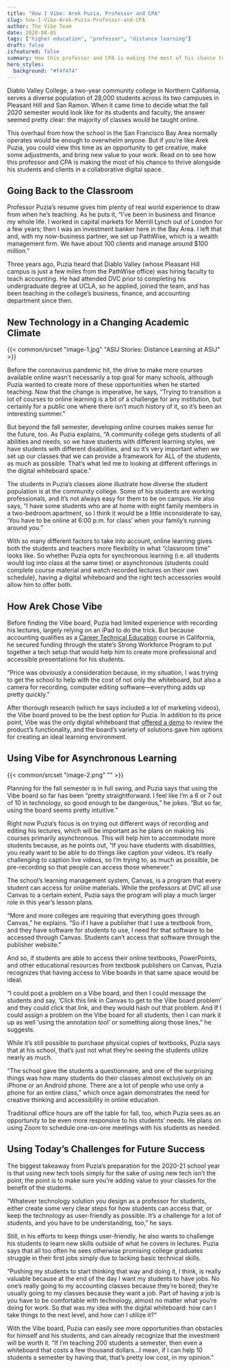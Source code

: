 ```yaml
---
title: "How I Vibe: Arek Puzia, Professor and CPA"
slug: how-I-Vibe-Arek-Puzia-Professor-and-CPA
author: The Vibe Team
date: 2020-08-05
tags: ["higher education", "professor", "distance learning"]
draft: false
isfeatured: false
summary: How this professor and CPA is making the most of his chance to thrive alongside his students and clients in a collaborative digital space.
hero_styles:
  background: "#f4f4f4"
---
```




Diablo Valley College, a two-year community college in Northern California, serves a diverse population of 28,000 students across its two campuses in Pleasant Hill and San Ramon. When it came time to decide what the fall 2020 semester would look like for its students and faculty, the answer seemed pretty clear: the majority of classes would be taught online.

This overhaul from how the school in the San Francisco Bay Area normally operates would be enough to overwhelm anyone. But if you’re like Arek Puzia, you could view this time as an opportunity to get creative, make some adjustments, and bring new value to your work. Read on to see how this professor and CPA is making the most of his chance to thrive alongside his students and clients in a collaborative digital space.


## Going Back to the Classroom

Professor Puzia’s resume gives him plenty of real world experience to draw from when he’s teaching. As he puts it, “I’ve been in business and finance my whole life. I worked in capital markets for Merrill Lynch out of London for a few years; then I was an investment banker here in the Bay Area. I left that and, with my now-business partner, we set up PathWise, which is a wealth management firm. We have about 100 clients and manage around $100 million.”

Three years ago, Puzia heard that Diablo Valley (whose Pleasant Hill campus is just a few miles from the PathWise office) was hiring faculty to teach accounting. He had attended DVC prior to completing his undergraduate degree at UCLA, so he applied, joined the team, and has been teaching in the college’s business, finance, and accounting department since then.


## New Technology in a Changing Academic Climate
{{< common/srcset "image-1.jpg" "ASIJ Stories: Distance Learning at ASIJ" >}}


Before the coronavirus pandemic hit, the drive to make more courses available online wasn’t necessarily a top goal for many schools, although Puzia wanted to create more of these opportunities when he started teaching. Now that the change is imperative, he says, “Trying to transition a lot of courses to online learning is a bit of a challenge for any institution, but certainly for a public one where there isn’t much history of it, so it’s been an interesting summer.”

But beyond the fall semester, developing online courses makes sense for the future, too. As Puzia explains, “A community college gets students of all abilities and needs, so we have students with different learning styles, we have students with different disabilities, and so it’s very important when we set up our classes that we can provide a framework for ALL of the students, as much as possible. That’s what led me to looking at different offerings in the digital whiteboard space.”

The students in Puzia’s classes alone illustrate how diverse the student population is at the community college. Some of his students are working professionals, and it’s not always easy for them to be on campus. He also says, “I have some students who are at home with eight family members in a two-bedroom apartment, so I think it would be a little inconsiderate to say, ‘You have to be online at 6:00 p.m. for class’ when your family’s running around you.”

With so many different factors to take into account, online learning gives both the students and teachers more flexibility in what “classroom time” looks like. So whether Puzia opts for synchronous learning (i.e. all students would log into class at the same time) or asynchronous (students could complete course material and watch recorded lectures on their own schedule), having a digital whiteboard and the right tech accessories would allow him to offer both.


## How Arek Chose Vibe

Before finding the Vibe board, Puzia had limited experience with recording his lectures, largely relying on an iPad to do the trick. But because accounting qualifies as a [Career Technical Education](https://www.cde.ca.gov/ci/ct/) course in California, he secured funding through the state’s Strong Workforce Program to put together a tech setup that would help him to create more professional and accessible presentations for his students.

“Price was obviously a consideration because, in my situation, I was trying to get the school to help with the cost of not only the whiteboard, but also a camera for recording, computer editing software—everything adds up pretty quickly.”

After thorough research (which he says included a lot of marketing videos), the Vibe board proved to be the best option for Puzia. In addition to its price point, Vibe was the only digital whiteboard that [offered a demo](https://vibe.us/demo/) to review the product’s functionality, and the board’s variety of solutions gave him options for creating an ideal learning environment.


## Using Vibe for Asynchronous Learning
{{< common/srcset "image-2.png" "" >}}


Planning for the fall semester is in full swing, and Puzia says that using the Vibe board so far has been “pretty straightforward. I feel like I’m a 6 or 7 out of 10 in technology, so good enough to be dangerous,” he jokes. “But so far, using the board seems pretty intuitive.”

Right now Puzia’s focus is on trying out different ways of recording and editing his lectures, which will be important as he plans on making his courses primarily asynchronous. This will help him to accommodate more students because, as he points out, “If you have students with disabilities, you really want to be able to do things like caption your videos. It’s really challenging to caption live videos, so I’m trying to, as much as possible, be pre-recording so that people can access those whenever.”

The school’s learning management system, Canvas, is a program that every student can access for online materials. While the professors at DVC all use Canvas to a certain extent, Puzia says the program will play a much larger role in this year’s lesson plans.

“More and more colleges are requiring that everything goes through Canvas,” he explains. “So if I have a publisher that I use a textbook from, and they have software for students to use, I need for that software to be accessed through Canvas. Students can’t access that software through the publisher website.”

And so, if students are able to access their online textbooks, PowerPoints, and other educational resources from textbook publishers on Canvas, Puzia recognizes that having access to Vibe boards in that same space would be ideal.

“I could post a problem on a Vibe board, and then I could message the students and say, ‘Click this link in Canvas to get to the Vibe board problem’ and they could click that link, and they would hash out that problem. And If I could assign a problem on the Vibe board for all students, then I can mark it up as well ‘using the annotation tool’ or something along those lines,” he suggests.

While it’s still possible to purchase physical copies of textbooks, Puzia says that at his school, that’s just not what they’re seeing the students utilize nearly as much.

“The school gave the students a questionnaire, and one of the surprising things was how many students do their classes almost exclusively on an iPhone or an Android phone. There are a lot of people who use only a phone for an entire class,” which once again demonstrates the need for creative thinking and accessibility in online education.

Traditional office hours are off the table for fall, too, which Puzia sees as an opportunity to be even more responsive to his students’ needs. He plans on using Zoom to schedule one-on-one meetings with his students as needed.


## Using Today’s Challenges for Future Success

The biggest takeaway from Puzia’s preparation for the 2020-21 school year is that using new tech tools simply for the sake of using new tech isn’t the point; the point is to make sure you’re adding value to your classes for the benefit of the students.

“Whatever technology solution you design as a professor for students, either create some very clear steps for how students can access that, or keep the technology as user-friendly as possible. It’s a challenge for a lot of students, and you have to be understanding, too,” he says.

Still, in his efforts to keep things user-friendly, he also wants to challenge his students to learn new skills outside of what he covers in lectures. Puzia says that all too often he sees otherwise promising college graduates struggle in their first jobs simply due to lacking basic technical skills.

“Pushing my students to start thinking that way and doing it, I think, is really valuable because at the end of the day I want my students to have jobs. No one’s really going to my accounting classes because they’re bored; they’re usually going to my classes because they want a job. Part of having a job is you have to be comfortable with technology, almost no matter what you’re doing for work. So that was my idea with the digital whiteboard: how can I take things to the next level, and how can I utilize it?” 

With the Vibe board, Puzia can easily see more opportunities than obstacles for himself and his students, and can already recognize that the investment will be worth it.
“If I’m teaching 200 students a semester, then even a whiteboard that costs a few thousand dollars...I mean, if I can help 10 students a semester by having that, that’s pretty low cost, in my opinion.”
